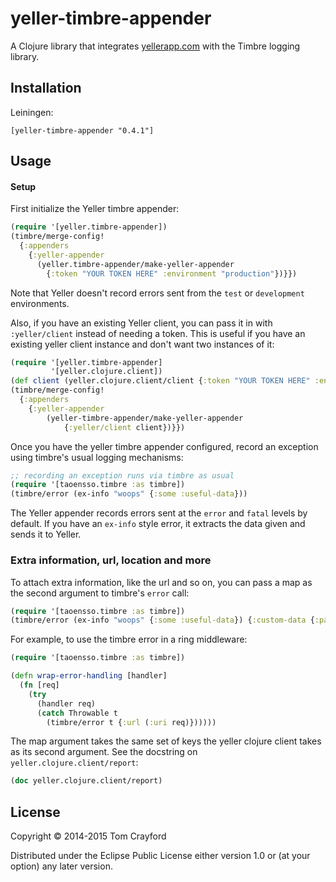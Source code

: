 # yeller-timbre-appender

A Clojure library that integrates [yellerapp.com](http://yellerapp.com) with the Timbre logging library.

## Installation

Leiningen:
```
[yeller-timbre-appender "0.4.1"]
```

## Usage

#### Setup

First initialize the Yeller timbre appender:

```clojure
(require '[yeller.timbre-appender])
(timbre/merge-config!
  {:appenders
    {:yeller-appender
      (yeller.timbre-appender/make-yeller-appender
        {:token "YOUR TOKEN HERE" :environment "production"})}})
```

Note that Yeller doesn't record errors sent from the `test` or `development`
environments.

Also, if you have an existing Yeller client, you can pass it in with
`:yeller/client` instead of needing a token. This is useful if you have an
existing yeller client instance and don't want two instances of it:

```clojure
(require '[yeller.timbre-appender]
         '[yeller.clojure.client])
(def client (yeller.clojure.client/client {:token "YOUR TOKEN HERE" :environment "production"})
(timbre/merge-config!
  {:appenders
    {:yeller-appender
        (yeller-timbre-appender/make-yeller-appender
            {:yeller/client client})}})
```

Once you have the yeller timbre appender configured, record an exception using
timbre's usual logging mechanisms:

```clojure
;; recording an exception runs via timbre as usual
(require '[taoensso.timbre :as timbre])
(timbre/error (ex-info "woops" {:some :useful-data}))
```

The Yeller appender records errors sent at the `error` and `fatal` levels by
default. If you have an `ex-info` style error, it extracts the data given and
sends it to Yeller.

### Extra information, url, location and more

To attach extra information, like the url and so on, you can pass a map as the second argument to timbre's `error` call:

```clojure
(require '[taoensso.timbre :as timbre])
(timbre/error (ex-info "woops" {:some :useful-data}) {:custom-data {:params {:user-id 1}} :url "http://example.com"})
```

For example, to use the timbre error in a ring middleware:

```clojure
(require '[taoensso.timbre :as timbre])

(defn wrap-error-handling [handler]
  (fn [req]
    (try
      (handler req)
      (catch Throwable t
        (timbre/error t {:url (:uri req)})))))
```

The map argument takes the same set of keys the yeller clojure client takes as its second argument. See the docstring on `yeller.clojure.client/report`:

```clojure
(doc yeller.clojure.client/report)
```


## License

Copyright © 2014-2015 Tom Crayford

Distributed under the Eclipse Public License either version 1.0 or (at
your option) any later version.
